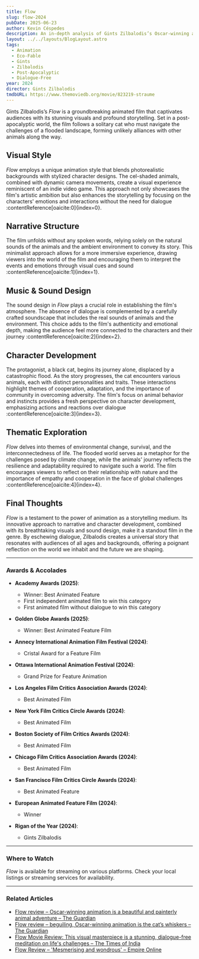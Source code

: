 ```yaml
---
title: Flow
slug: flow-2024
pubDate: 2025-06-23
author: Kevin Céspedes
description: An in-depth analysis of Gints Zilbalodis’s Oscar-winning animated film, *Flow*, a dialogue-free eco-fable set in a post-apocalyptic world.
layout: ../../layouts/BlogLayout.astro
tags:
  - Animation
  - Eco-Fable
  - Gints
  - Zilbalodis
  - Post-Apocalyptic
  - Dialogue-Free
year: 2024
director: Gints Zilbalodis
tmdbURL: https://www.themoviedb.org/movie/823219-straume
---
```

Gints Zilbalodis’s *Flow* is a groundbreaking animated film that captivates audiences with its stunning visuals and profound storytelling. Set in a post-apocalyptic world, the film follows a solitary cat who must navigate the challenges of a flooded landscape, forming unlikely alliances with other animals along the way.

## Visual Style

*Flow* employs a unique animation style that blends photorealistic backgrounds with stylized character designs. The cel-shaded animals, combined with dynamic camera movements, create a visual experience reminiscent of an indie video game. This approach not only showcases the film's artistic ambition but also enhances the storytelling by focusing on the characters' emotions and interactions without the need for dialogue :contentReference[oaicite:0]{index=0}.

## Narrative Structure

The film unfolds without any spoken words, relying solely on the natural sounds of the animals and the ambient environment to convey its story. This minimalist approach allows for a more immersive experience, drawing viewers into the world of the film and encouraging them to interpret the events and emotions through visual cues and sound :contentReference[oaicite:1]{index=1}.

## Music & Sound Design

The sound design in *Flow* plays a crucial role in establishing the film's atmosphere. The absence of dialogue is complemented by a carefully crafted soundscape that includes the real sounds of animals and the environment. This choice adds to the film's authenticity and emotional depth, making the audience feel more connected to the characters and their journey :contentReference[oaicite:2]{index=2}.

## Character Development

The protagonist, a black cat, begins its journey alone, displaced by a catastrophic flood. As the story progresses, the cat encounters various animals, each with distinct personalities and traits. These interactions highlight themes of cooperation, adaptation, and the importance of community in overcoming adversity. The film's focus on animal behavior and instincts provides a fresh perspective on character development, emphasizing actions and reactions over dialogue :contentReference[oaicite:3]{index=3}.

## Thematic Exploration

*Flow* delves into themes of environmental change, survival, and the interconnectedness of life. The flooded world serves as a metaphor for the challenges posed by climate change, while the animals' journey reflects the resilience and adaptability required to navigate such a world. The film encourages viewers to reflect on their relationship with nature and the importance of empathy and cooperation in the face of global challenges :contentReference[oaicite:4]{index=4}.

## Final Thoughts

*Flow* is a testament to the power of animation as a storytelling medium. Its innovative approach to narrative and character development, combined with its breathtaking visuals and sound design, make it a standout film in the genre. By eschewing dialogue, Zilbalodis creates a universal story that resonates with audiences of all ages and backgrounds, offering a poignant reflection on the world we inhabit and the future we are shaping.

---

### Awards & Accolades

- **Academy Awards (2025)**:
  - Winner: Best Animated Feature
  - First independent animated film to win this category
  - First animated film without dialogue to win this category

- **Golden Globe Awards (2025)**:
  - Winner: Best Animated Feature Film

- **Annecy International Animation Film Festival (2024)**:
  - Cristal Award for a Feature Film

- **Ottawa International Animation Festival (2024)**:
  - Grand Prize for Feature Animation

- **Los Angeles Film Critics Association Awards (2024)**:
  - Best Animated Film

- **New York Film Critics Circle Awards (2024)**:
  - Best Animated Film

- **Boston Society of Film Critics Awards (2024)**:
  - Best Animated Film

- **Chicago Film Critics Association Awards (2024)**:
  - Best Animated Film

- **San Francisco Film Critics Circle Awards (2024)**:
  - Best Animated Feature

- **European Animated Feature Film (2024)**:
  - Winner

- **Rigan of the Year (2024)**:
  - Gints Zilbalodis

---

### Where to Watch

*Flow* is available for streaming on various platforms. Check your local listings or streaming services for availability.

---

### Related Articles

- [Flow review – Oscar-winning animation is a beautiful and painterly animal adventure – The Guardian](https://www.theguardian.com/film/2025/mar/20/flow-review-oscar-winning-animation-is-a-beautiful-and-painterly-animal-adventure)
- [Flow review – beguiling, Oscar-winning animation is the cat’s whiskers – The Guardian](https://www.theguardian.com/film/2025/mar/23/flow-review-gints-zilbalodis-oscar-winning-latvian-animation-eco-fable-flood)
- [Flow Movie Review: This visual masterpiece is a stunning, dialogue-free meditation on life's challenges – The Times of India](https://timesofindia.indiatimes.com/entertainment/english/movie-reviews/flow/movie-review/118620255.cms)
- [Flow Review – 'Mesmerising and wondrous' – Empire Online](https://www.empireonline.com/movies/reviews/flow/)
